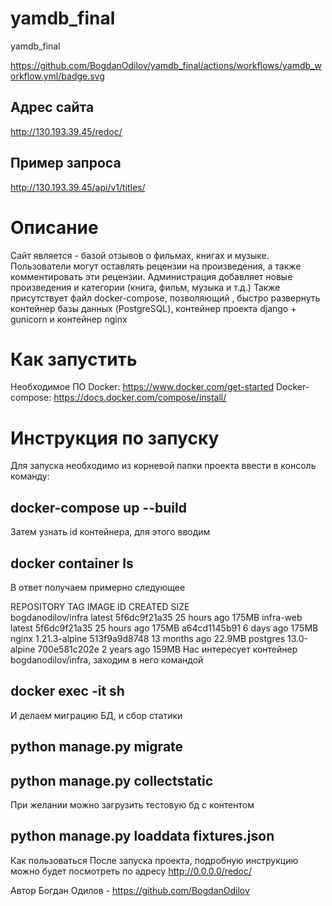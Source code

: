 # yamdb_final
yamdb_final

https://github.com/BogdanOdilov/yamdb_final/actions/workflows/yamdb_workflow.yml/badge.svg


## Адрес сайта
http://130.193.39.45/redoc/

## Пример запроса
http://130.193.39.45/api/v1/titles/

# Описание
Сайт является - базой отзывов о фильмах, книгах и музыке. Пользователи могут оставлять рецензии на произведения, а также комментировать эти рецензии. Администрация добавляет новые произведения и категории (книга, фильм, музыка и т.д.) Также присутствует файл docker-compose, позволяющий , быстро развернуть контейнер базы данных (PostgreSQL), контейнер проекта django + gunicorn и контейнер nginx

# Как запустить
Необходимое ПО
Docker: https://www.docker.com/get-started
Docker-compose: https://docs.docker.com/compose/install/

# Инструкция по запуску
Для запуска необходимо из корневой папки проекта ввести в консоль команду:

## docker-compose up --build
Затем узнать id контейнера, для этого вводим

## docker container ls
В ответ получаем примерно следующее

REPOSITORY           TAG             IMAGE ID       CREATED         SIZE  
bogdanodilov/infra   latest          5f6dc9f21a35   25 hours ago    175MB 
infra-web            latest          5f6dc9f21a35   25 hours ago    175MB 
<none>               <none>          a64cd1145b91   6 days ago      175MB 
nginx                1.21.3-alpine   513f9a9d8748   13 months ago   22.9MB
postgres             13.0-alpine     700e581c202e   2 years ago     159MB 
Нас интересует контейнер bogdanodilov/infra, заходим в него командой

## docker exec -it <CONTAINER ID> sh
И делаем миграцию БД, и сбор статики

## python manage.py migrate
## python manage.py collectstatic
При желании можно загрузить тестовую бд с контентом

## python manage.py loaddata fixtures.json
Как пользоваться
После запуска проекта, подробную инструкцию можно будет посмотреть по адресу http://0.0.0.0/redoc/

Автор
Богдан Одилов - https://github.com/BogdanOdilov
